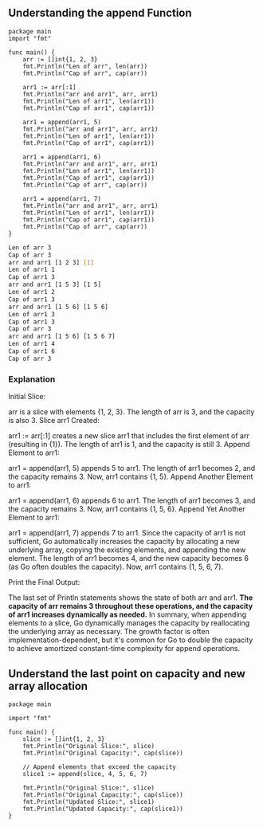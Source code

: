 ## Understanding the append Function 

```golang
package main
import "fmt"

func main() {
    arr := []int{1, 2, 3}
    fmt.Println("Len of arr", len(arr))
    fmt.Println("Cap of arr", cap(arr))
    
    arr1 := arr[:1]
    fmt.Println("arr and arr1", arr, arr1)
    fmt.Println("Len of arr1", len(arr1))
    fmt.Println("Cap of arr1", cap(arr1))
    
    arr1 = append(arr1, 5)
    fmt.Println("arr and arr1", arr, arr1)
    fmt.Println("Len of arr1", len(arr1))
    fmt.Println("Cap of arr1", cap(arr1))
       
    arr1 = append(arr1, 6)
    fmt.Println("arr and arr1", arr, arr1)
    fmt.Println("Len of arr1", len(arr1))
    fmt.Println("Cap of arr1", cap(arr1))
    fmt.Println("Cap of arr", cap(arr))
    
    arr1 = append(arr1, 7)
    fmt.Println("arr and arr1", arr, arr1)
    fmt.Println("Len of arr1", len(arr1))
    fmt.Println("Cap of arr1", cap(arr1))
    fmt.Println("Cap of arr", cap(arr))
}
```

```bash
Len of arr 3
Cap of arr 3
arr and arr1 [1 2 3] [1]
Len of arr1 1
Cap of arr1 3
arr and arr1 [1 5 3] [1 5]
Len of arr1 2
Cap of arr1 3
arr and arr1 [1 5 6] [1 5 6]
Len of arr1 3
Cap of arr1 3
Cap of arr 3
arr and arr1 [1 5 6] [1 5 6 7]
Len of arr1 4
Cap of arr1 6
Cap of arr 3
```

### Explanation
Initial Slice:

arr is a slice with elements {1, 2, 3}.
The length of arr is 3, and the capacity is also 3.
Slice arr1 Created:

arr1 := arr[:1] creates a new slice arr1 that includes the first element of arr (resulting in {1}).
The length of arr1 is 1, and the capacity is still 3.
Append Element to arr1:

arr1 = append(arr1, 5) appends 5 to arr1.
The length of arr1 becomes 2, and the capacity remains 3.
Now, arr1 contains {1, 5}.
Append Another Element to arr1:

arr1 = append(arr1, 6) appends 6 to arr1.
The length of arr1 becomes 3, and the capacity remains 3.
Now, arr1 contains {1, 5, 6}.
Append Yet Another Element to arr1:

arr1 = append(arr1, 7) appends 7 to arr1.
Since the capacity of arr1 is not sufficient, Go automatically increases the capacity by allocating a new underlying array, copying the existing elements, and appending the new element.
The length of arr1 becomes 4, and the new capacity becomes 6 (as Go often doubles the capacity).
Now, arr1 contains {1, 5, 6, 7}.

Print the Final Output:

The last set of Println statements shows the state of both arr and arr1.
**The capacity of arr remains 3 throughout these operations, and the capacity of arr1 increases dynamically as needed.**
In summary, when appending elements to a slice, Go dynamically manages the capacity by reallocating the underlying array as necessary. The growth factor is often implementation-dependent, but it's common for Go to double the capacity to achieve amortized constant-time complexity for append operations.

## Understand the last point on capacity and new array allocation

```golang
package main

import "fmt"

func main() {
    slice := []int{1, 2, 3}
    fmt.Println("Original Slice:", slice)
    fmt.Println("Original Capacity:", cap(slice))

    // Append elements that exceed the capacity
    slice1 := append(slice, 4, 5, 6, 7)

    fmt.Println("Original Slice:", slice)
    fmt.Println("Original Capacity:", cap(slice))
    fmt.Println("Updated Slice:", slice1)
    fmt.Println("Updated Capacity:", cap(slice1))
}
```










